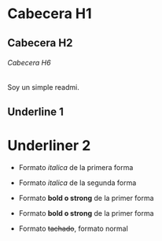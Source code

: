 # Cabecera H1
## Cabecera H2
###### Cabecera H6
Soy un simple readmi.

Underline 1
-----------

Underliner 2
===========

- Formato *italica* de la primera forma
- Formato _italica_ de la segunda forma

- Formato **bold o strong** de la primer forma
- Formato __bold o strong__ de la primer forma

- Formato ~~tachado~~, formato normal
